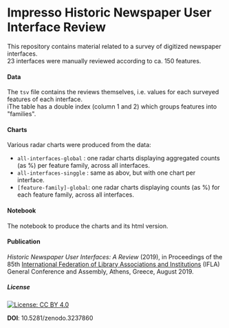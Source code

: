 # Impresso Historic Newspaper User Interface Review

This repository contains material related to a survey of digitized newspaper interfaces.    
23 interfaces were manually reviewed according to ca. 150 features.

#### Data

The `tsv` file contains the reviews themselves, i.e. values for each surveyed features of each interface.    
 iThe table has a double index (column 1 and 2) which groups features into "families".

#### Charts

Various radar charts were produced from the data:

- `all-interfaces-global` : one radar charts displaying aggregated counts (as %) per feature family, across all interfaces.
- `all-interfaces-singgle` : same as abov, but with one chart per interface.
- `[feature-family]-global`: one radar charts displaying counts (as %) for each feature family, across all interfaces.

#### Notebook

The notebook to produce the charts and its html version.

#### Publication

_Historic Newspaper User Interfaces: A Review_ (2019), in Proceedings of the 85th [International Federation of Library Associations and Institutions](https://2019.ifla.org/) (IFLA) General Conference and Assembly, Athens, Greece, August 2019.

##### License
[![License: CC BY 4.0](https://img.shields.io/badge/License-CC%20BY%204.0-lightgrey.svg)](https://creativecommons.org/licenses/by/4.0/)

**DOI**: 10.5281/zenodo.3237860 







